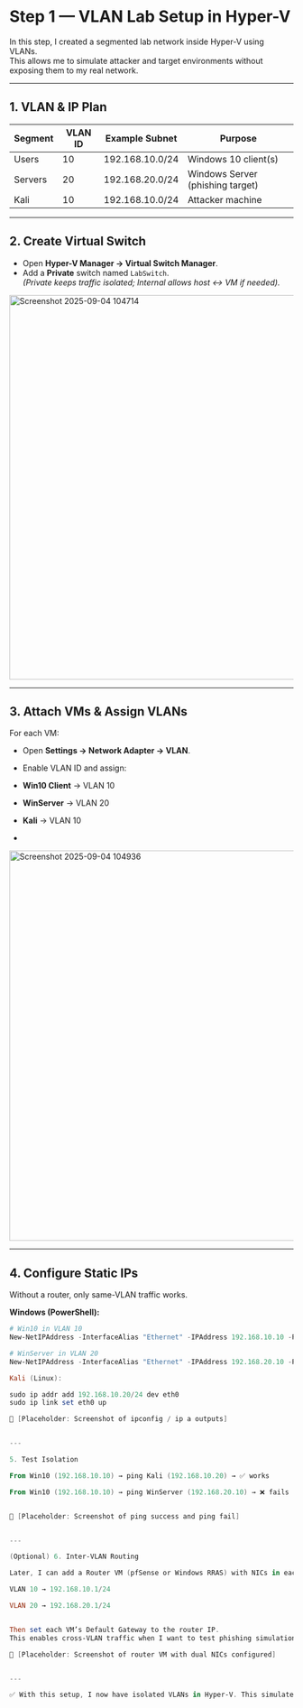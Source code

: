 
# Step 1 — VLAN Lab Setup in Hyper-V

In this step, I created a segmented lab network inside Hyper-V using VLANs.  
This allows me to simulate attacker and target environments without exposing them to my real network.

---

## 1. VLAN & IP Plan

| Segment | VLAN ID | Example Subnet | Purpose |
|---------|---------|----------------|---------|
| Users   | 10      | 192.168.10.0/24 | Windows 10 client(s) |
| Servers | 20      | 192.168.20.0/24 | Windows Server (phishing target) |
| Kali    | 10      | 192.168.10.0/24 | Attacker machine |

---

## 2. Create Virtual Switch

- Open **Hyper-V Manager → Virtual Switch Manager**.  
- Add a **Private** switch named `LabSwitch`.  
  *(Private keeps traffic isolated; Internal allows host ↔ VM if needed).*
  
<img width="720" height="682" alt="Screenshot 2025-09-04 104714" src="https://github.com/user-attachments/assets/c8bf1db5-c4b7-43fc-8fff-ac3081d7ef19" />


---

## 3. Attach VMs & Assign VLANs

For each VM:
- Open **Settings → Network Adapter → VLAN**.  
- Enable VLAN ID and assign:

- **Win10 Client** → VLAN 10  
- **WinServer** → VLAN 20  
- **Kali** → VLAN 10
- 
<img width="724" height="692" alt="Screenshot 2025-09-04 104936" src="https://github.com/user-attachments/assets/05bff194-c0bf-4280-9b03-e3ddc6153dc0" />


---

## 4. Configure Static IPs

Without a router, only same-VLAN traffic works.

**Windows (PowerShell):**
```powershell
# Win10 in VLAN 10
New-NetIPAddress -InterfaceAlias "Ethernet" -IPAddress 192.168.10.10 -PrefixLength 24

# WinServer in VLAN 20
New-NetIPAddress -InterfaceAlias "Ethernet" -IPAddress 192.168.20.10 -PrefixLength 24

Kali (Linux):

sudo ip addr add 192.168.10.20/24 dev eth0
sudo ip link set eth0 up

📸 [Placeholder: Screenshot of ipconfig / ip a outputs]


---

5. Test Isolation

From Win10 (192.168.10.10) → ping Kali (192.168.10.20) → ✅ works

From Win10 (192.168.10.10) → ping WinServer (192.168.20.10) → ❌ fails


📸 [Placeholder: Screenshot of ping success and ping fail]


---

(Optional) 6. Inter-VLAN Routing

Later, I can add a Router VM (pfSense or Windows RRAS) with NICs in each VLAN:

VLAN 10 → 192.168.10.1/24

VLAN 20 → 192.168.20.1/24


Then set each VM’s Default Gateway to the router IP.
This enables cross-VLAN traffic when I want to test phishing simulations.

📸 [Placeholder: Screenshot of router VM with dual NICs configured]


---

✅ With this setup, I now have isolated VLANs in Hyper-V. This simulates real-world network segmentation, giving me a safe environment to practice phishing and detection scenarios.
